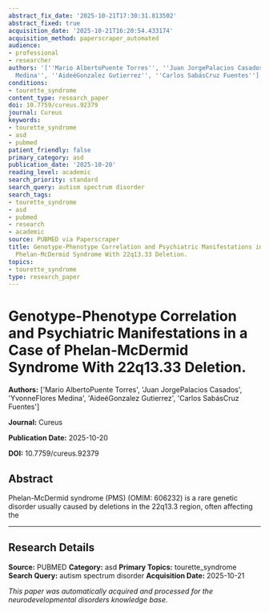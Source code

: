 ```yaml
---
abstract_fix_date: '2025-10-21T17:30:31.813502'
abstract_fixed: true
acquisition_date: '2025-10-21T16:20:54.433174'
acquisition_method: paperscraper_automated
audience:
- professional
- researcher
authors: '[''Mario AlbertoPuente Torres'', ''Juan JorgePalacios Casados'', ''YvonneFlores
  Medina'', ''AideéGonzalez Gutierrez'', ''Carlos SabásCruz Fuentes'']'
conditions:
- tourette_syndrome
content_type: research_paper
doi: 10.7759/cureus.92379
journal: Cureus
keywords:
- tourette_syndrome
- asd
- pubmed
patient_friendly: false
primary_category: asd
publication_date: '2025-10-20'
reading_level: academic
search_priority: standard
search_query: autism spectrum disorder
search_tags:
- tourette_syndrome
- asd
- pubmed
- research
- academic
source: PUBMED via Paperscraper
title: Genotype-Phenotype Correlation and Psychiatric Manifestations in a Case of
  Phelan-McDermid Syndrome With 22q13.33 Deletion.
topics:
- tourette_syndrome
type: research_paper
---
```


# Genotype-Phenotype Correlation and Psychiatric Manifestations in a Case of Phelan-McDermid Syndrome With 22q13.33 Deletion.

**Authors:** ['Mario AlbertoPuente Torres', 'Juan JorgePalacios Casados', 'YvonneFlores Medina', 'AideéGonzalez Gutierrez', 'Carlos SabásCruz Fuentes']

**Journal:** Cureus

**Publication Date:** 2025-10-20

**DOI:** 10.7759/cureus.92379

## Abstract

Phelan-McDermid syndrome (PMS) (OMIM: 606232) is a rare genetic disorder usually caused by deletions in the 22q13.3 region, often affecting the 

---

## Research Details

**Source:** PUBMED
**Category:** asd
**Primary Topics:** tourette_syndrome
**Search Query:** autism spectrum disorder
**Acquisition Date:** 2025-10-21

*This paper was automatically acquired and processed for the neurodevelopmental disorders knowledge base.*
